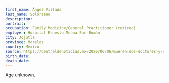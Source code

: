 ```yaml
---
first_name: Ángel Villada
last_name: Solórzano
description: 
portrait: 
occupation: Family Medicine/General Practitioner (retired)
employer: Hospital Ernesto Meana San Román
city: Jojutla
province: Morelos
country: Mexico
source: https://centraldenoticias.mx/2020/06/06/mueren-dos-doctores-y-un-asistente-de-medico-por-covid-19-en-morelos/
birth_date: 
death_date: 
---
```


Age unknown.